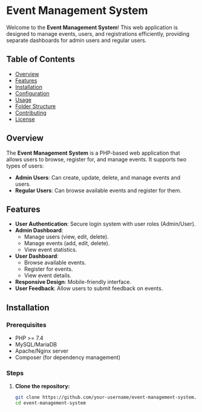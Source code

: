 # Event Management System

Welcome to the **Event Management System**! This web application is designed to manage events, users, and registrations efficiently, providing separate dashboards for admin users and regular users.

## Table of Contents
- [Overview](#overview)
- [Features](#features)
- [Installation](#installation)
- [Configuration](#configuration)
- [Usage](#usage)
- [Folder Structure](#folder-structure)
- [Contributing](#contributing)
- [License](#license)

## Overview
The **Event Management System** is a PHP-based web application that allows users to browse, register for, and manage events. It supports two types of users:
- **Admin Users**: Can create, update, delete, and manage events and users.
- **Regular Users**: Can browse available events and register for them.

## Features
- **User Authentication**: Secure login system with user roles (Admin/User).
- **Admin Dashboard**:
  - Manage users (view, edit, delete).
  - Manage events (add, edit, delete).
  - View event statistics.
- **User Dashboard**:
  - Browse available events.
  - Register for events.
  - View event details.
- **Responsive Design**: Mobile-friendly interface.
- **User Feedback**: Allow users to submit feedback on events.

## Installation

### Prerequisites
- PHP >= 7.4
- MySQL/MariaDB
- Apache/Nginx server
- Composer (for dependency management)

### Steps
1. **Clone the repository:**
   ```bash
   git clone https://github.com/your-username/event-management-system.git
   cd event-management-system
